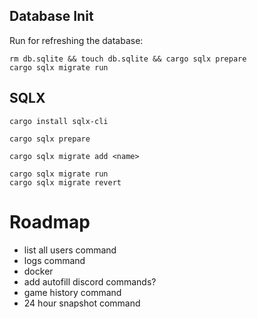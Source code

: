## Database Init

Run for refreshing the database:

```
rm db.sqlite && touch db.sqlite && cargo sqlx prepare
cargo sqlx migrate run
```

## SQLX

```
cargo install sqlx-cli

cargo sqlx prepare

cargo sqlx migrate add <name>

cargo sqlx migrate run
cargo sqlx migrate revert

```

# Roadmap

- list all users command
- logs command
- docker
- add autofill discord commands?
- game history command
- 24 hour snapshot command
